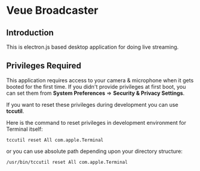 # Veue Broadcaster

## Introduction

This is electron.js based desktop application for doing live streaming.

## Privileges Required

This application requires access to your camera & microphone when it gets booted for the first time. If you didn't provide
privileges at first boot, you can set them from **System Preferences** => **Security & Privacy Settings**.

If you want to reset these privileges during development you can use **tccutil**.

Here is the command to reset privileges in development environment for Terminal itself:

`tccutil reset All com.apple.Terminal`

or you can use absolute path depending upon your directory structure:

`/usr/bin/tccutil reset All com.apple.Terminal`
